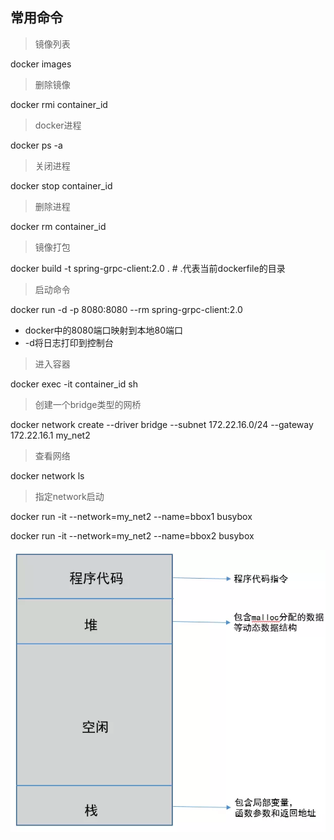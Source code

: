 ## 常用命令

> 镜像列表

docker images

> 删除镜像

docker rmi container_id

>  docker进程

docker ps -a

> 关闭进程

docker stop container_id

> 删除进程

docker rm container_id

> 镜像打包

docker build -t spring-grpc-client:2.0 . # .代表当前dockerfile的目录

> 启动命令

docker run -d -p 8080:8080 --rm spring-grpc-client:2.0
- docker中的8080端口映射到本地80端口
- -d将日志打印到控制台

> 进入容器

docker exec -it container_id sh

> 创建一个bridge类型的网桥

docker network create --driver bridge --subnet 172.22.16.0/24 --gateway 172.22.16.1 my_net2 

> 查看网络

docker network ls

> 指定network启动

docker run -it --network=my_net2 --name=bbox1 busybox

docker run -it --network=my_net2 --name=bbox2 busybox



![process](../../images/常用命令/process.png)